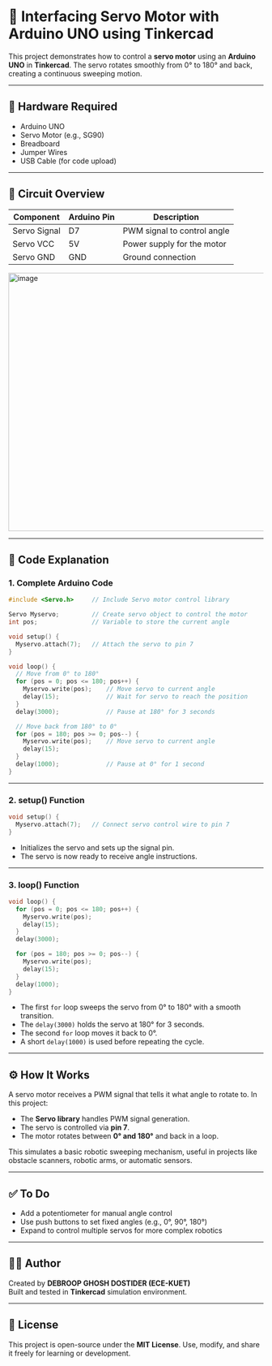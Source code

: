 # 🔄 Interfacing Servo Motor with Arduino UNO using Tinkercad

This project demonstrates how to control a **servo motor** using an **Arduino UNO** in **Tinkercad**. The servo rotates smoothly from 0° to 180° and back, creating a continuous sweeping motion.

---

## 🔧 Hardware Required

- Arduino UNO  
- Servo Motor (e.g., SG90)  
- Breadboard  
- Jumper Wires  
- USB Cable (for code upload)

---

## 🔌 Circuit Overview

| Component      | Arduino Pin | Description                    |
|----------------|-------------|--------------------------------|
| Servo Signal   | D7          | PWM signal to control angle    |
| Servo VCC      | 5V          | Power supply for the motor     |
| Servo GND      | GND         | Ground connection              |
<img width="791" height="509" alt="image" src="https://github.com/user-attachments/assets/270fa081-c40f-49a2-beaf-a7e99993c36f" />

---

## 🧠 Code Explanation

### 1. Complete Arduino Code

```cpp
#include <Servo.h>     // Include Servo motor control library

Servo Myservo;         // Create servo object to control the motor
int pos;               // Variable to store the current angle

void setup() {
  Myservo.attach(7);   // Attach the servo to pin 7
}

void loop() {
  // Move from 0° to 180°
  for (pos = 0; pos <= 180; pos++) {
    Myservo.write(pos);    // Move servo to current angle
    delay(15);             // Wait for servo to reach the position
  }
  delay(3000);             // Pause at 180° for 3 seconds

  // Move back from 180° to 0°
  for (pos = 180; pos >= 0; pos--) {
    Myservo.write(pos);    // Move servo to current angle
    delay(15);
  }
  delay(1000);             // Pause at 0° for 1 second
}
```

---

### 2. setup() Function

```cpp
void setup() {
  Myservo.attach(7);   // Connect servo control wire to pin 7
}
```

- Initializes the servo and sets up the signal pin.
- The servo is now ready to receive angle instructions.

---

### 3. loop() Function

```cpp
void loop() {
  for (pos = 0; pos <= 180; pos++) {
    Myservo.write(pos);
    delay(15);
  }
  delay(3000);

  for (pos = 180; pos >= 0; pos--) {
    Myservo.write(pos);
    delay(15);
  }
  delay(1000);
}
```

- The first `for` loop sweeps the servo from 0° to 180° with a smooth transition.
- The `delay(3000)` holds the servo at 180° for 3 seconds.
- The second `for` loop moves it back to 0°.
- A short `delay(1000)` is used before repeating the cycle.

---

## ⚙️ How It Works

A servo motor receives a PWM signal that tells it what angle to rotate to. In this project:

- The **Servo library** handles PWM signal generation.
- The servo is controlled via **pin 7**.
- The motor rotates between **0° and 180°** and back in a loop.

This simulates a basic robotic sweeping mechanism, useful in projects like obstacle scanners, robotic arms, or automatic sensors.

---

## ✅ To Do

- Add a potentiometer for manual angle control  
- Use push buttons to set fixed angles (e.g., 0°, 90°, 180°)  
- Expand to control multiple servos for more complex robotics

---

## 🧑‍💻 Author

Created by **DEBROOP GHOSH DOSTIDER (ECE-KUET)**  
Built and tested in **Tinkercad** simulation environment.

---

## 📄 License

This project is open-source under the **MIT License**. Use, modify, and share it freely for learning or development.
